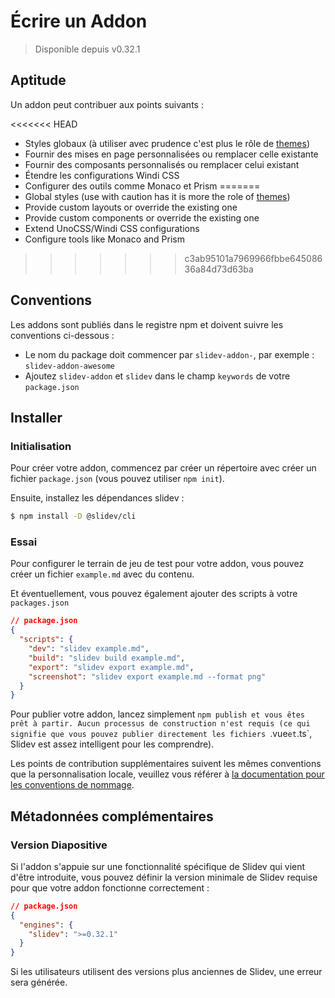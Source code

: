 # Écrire un Addon

> Disponible depuis v0.32.1

## Aptitude

Un addon peut contribuer aux points suivants :

<<<<<<< HEAD
- Styles globaux (à utiliser avec prudence c'est plus le rôle de [themes](/themes/use))
- Fournir des mises en page personnalisées ou remplacer celle existante
- Fournir des composants personnalisés ou remplacer celui existant
- Étendre les configurations Windi CSS
- Configurer des outils comme Monaco et Prism
=======
- Global styles (use with caution has it is more the role of [themes](/themes/use))
- Provide custom layouts or override the existing one
- Provide custom components or override the existing one
- Extend UnoCSS/Windi CSS configurations
- Configure tools like Monaco and Prism
>>>>>>> c3ab95101a7969966fbbe64508636a84d73d63ba

## Conventions

Les addons sont publiés dans le registre npm et doivent suivre les conventions ci-dessous :

- Le nom du package doit commencer par `slidev-addon-`, par exemple : `slidev-addon-awesome`
- Ajoutez `slidev-addon` et `slidev` dans le champ `keywords` de votre `package.json`

## Installer

### Initialisation

Pour créer votre addon, commencez par créer un répertoire avec créer un fichier `package.json` (vous pouvez utiliser `npm init`).

Ensuite, installez les dépendances slidev :

```bash
$ npm install -D @slidev/cli
```

### Essai

Pour configurer le terrain de jeu de test pour votre addon, vous pouvez créer un fichier `example.md` avec du contenu.

Et éventuellement, vous pouvez également ajouter des scripts à votre `packages.json`

```json
// package.json
{
  "scripts": {
    "dev": "slidev example.md",
    "build": "slidev build example.md",
    "export": "slidev export example.md",
    "screenshot": "slidev export example.md --format png"
  }
}
```

Pour publier votre addon, lancez simplement `npm publish et vous êtes prêt à partir. Aucun processus de construction n'est requis (ce qui signifie que vous pouvez publier directement les fichiers `.vue` et `.ts`, Slidev est assez intelligent pour les comprendre).

Les points de contribution supplémentaires suivent les mêmes conventions que la personnalisation locale, veuillez vous référer à [la documentation pour les conventions de nommage](/custom/).

## Métadonnées complémentaires

### Version Diapositive

Si l'addon s'appuie sur une fonctionnalité spécifique de Slidev qui vient d'être introduite, vous pouvez définir la version minimale de Slidev requise pour que votre addon fonctionne correctement :

```json
// package.json
{
  "engines": {
    "slidev": ">=0.32.1"
  }
}
```

Si les utilisateurs utilisent des versions plus anciennes de Slidev, une erreur sera générée.
